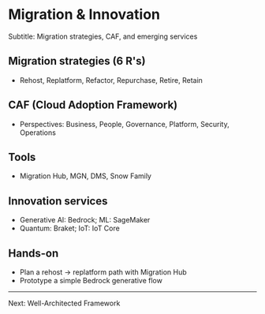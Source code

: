 # Migration & Innovation

Subtitle: Migration strategies, CAF, and emerging services

## Migration strategies (6 R's)
- Rehost, Replatform, Refactor, Repurchase, Retire, Retain

## CAF (Cloud Adoption Framework)
- Perspectives: Business, People, Governance, Platform, Security, Operations

## Tools
- Migration Hub, MGN, DMS, Snow Family

## Innovation services
- Generative AI: Bedrock; ML: SageMaker
- Quantum: Braket; IoT: IoT Core

## Hands-on
- Plan a rehost → replatform path with Migration Hub
- Prototype a simple Bedrock generative flow

---

Next: Well-Architected Framework
